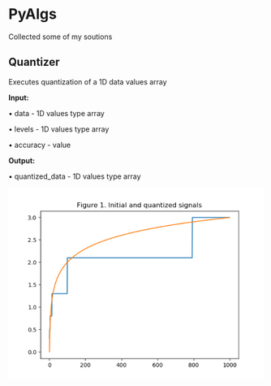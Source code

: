 # PyAlgs
Collected some of my soutions

## Quantizer
Executes quantization of a 1D data values array

**Input:**

• data - 1D values type array

• levels - 1D values type array

• accuracy - value

**Output:**

• quantized_data - 1D values type array

![Figure 1. Initial and quantized signals](https://github.com/Nlioxa/PyAlgs/blob/master/result.png)
